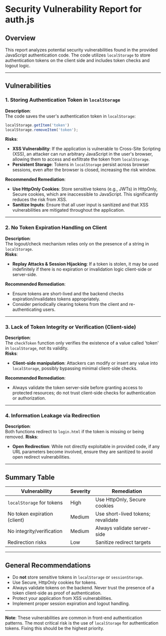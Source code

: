 # Security Vulnerability Report for auth.js

## Overview

This report analyzes potential security vulnerabilities found in the provided JavaScript authentication code. The code utilizes `localStorage` to store authentication tokens on the client side and includes token checks and logout logic.

---

## Vulnerabilities

### 1. Storing Authentication Token in `localStorage`
**Description**:  
The code saves the user's authentication token in `localStorage`:
```js
localStorage.getItem('token')
localStorage.removeItem('token');
```
**Risks**:
- **XSS Vulnerability**: If the application is vulnerable to Cross-Site Scripting (XSS), an attacker can run arbitrary JavaScript in the user's browser, allowing them to access and exfiltrate the token from `localStorage`.
- **Persistent Storage**: Tokens in `localStorage` persist across browser sessions, even after the browser is closed, increasing the risk window.

**Recommended Remediation**:
- **Use HttpOnly Cookies**: Store sensitive tokens (e.g., JWTs) in HttpOnly, Secure cookies, which are inaccessible to JavaScript. This significantly reduces the risk from XSS.
- **Sanitize Inputs**: Ensure that all user input is sanitized and that XSS vulnerabilities are mitigated throughout the application.

---

### 2. No Token Expiration Handling on Client
**Description**:  
The logout/check mechanism relies only on the presence of a string in `localStorage`.  
**Risks**:
- **Replay Attacks & Session Hijacking**: If a token is stolen, it may be used indefinitely if there is no expiration or invalidation logic client-side or server-side.

**Recommended Remediation**:
- Ensure tokens are short-lived and the backend checks expiration/invalidates tokens appropriately.
- Consider periodically clearing tokens from the client and re-authenticating users.

---

### 3. Lack of Token Integrity or Verification (Client-side)
**Description**:  
The `checkToken` function only verifies the existence of a value called 'token' in `localStorage`, not its validity.  
**Risks**:
- **Client-side manipulation**: Attackers can modify or insert any value into `localStorage`, possibly bypassing minimal client-side checks.

**Recommended Remediation**:
- Always validate the token server-side before granting access to protected resources; do not trust client-side checks for authentication or authorization.

---

### 4. Information Leakage via Redirection
**Description**:  
Both functions redirect to `login.html` if the token is missing or being removed.
**Risks**:
- **Open Redirection**: While not directly exploitable in provided code, if any URL parameters become involved, ensure they are sanitized to avoid open redirect vulnerabilities.

---

## Summary Table

| Vulnerability             | Severity | Remediation                      |
|-------------------------- |----------|-----------------------------------|
| `localStorage` for tokens | High     | Use HttpOnly, Secure cookies      |
| No token expiration (client) | Medium  | Use short-lived tokens; revalidate|
| No integrity/verification | Medium   | Always validate server-side       |
| Redirection risks         | Low      | Sanitize redirect targets         |

---

## General Recommendations

- Do **not** store sensitive tokens in `localStorage` or `sessionStorage`.
- Use Secure, HttpOnly cookies for tokens.
- Always validate tokens on the backend. Never trust the presence of a token client-side as proof of authentication.
- Protect your application from XSS vulnerabilities.
- Implement proper session expiration and logout handling.

---

**Note**: These vulnerabilities are common in front-end authentication patterns. The most critical risk is the use of `localStorage` for authentication tokens. Fixing this should be the highest priority.